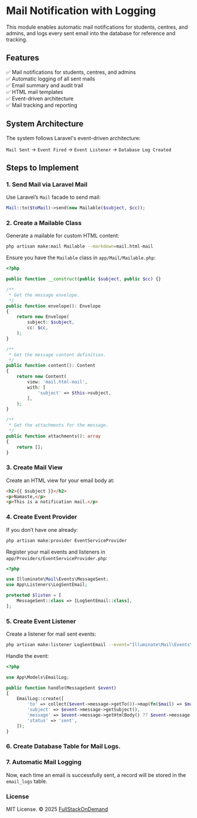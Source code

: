 # Mail Notification with Logging

This module enables automatic mail notifications for students, centres, and admins, and logs every sent email into the database for reference and tracking.

## Features

✅ Mail notifications for students, centres, and admins<br />
✅ Automatic logging of all sent mails<br />
✅ Email summary and audit trail<br />
✅ HTML mail templates<br />
✅ Event-driven architecture<br />
✅ Mail tracking and reporting<br />

## System Architecture

The system follows Laravel's event-driven architecture:

`Mail Sent` → `Event Fired` → `Event Listener` → `Database Log Created`

## Steps to Implement

### 1. Send Mail via Laravel Mail

Use Laravel’s `Mail` facade to send mail:

```php
Mail::to($toMail)->send(new Mailable($subject, $cc));
```

### 2. Create a Mailable Class

Generate a mailable for custom HTML content:

```bash
php artisan make:mail Mailable --markdown=mail.html-mail
```

Ensure you have the `Mailable` class in `app/Mail/Mailable.php`:

```php
<?php

public function __construct(public $subject, public $cc) {}

/**
 * Get the message envelope.
 */
public function envelope(): Envelope
{
    return new Envelope(
        subject: $subject,
        cc: $cc,
    );
}

/**
 * Get the message content definition.
 */
public function content(): Content
{
    return new Content(
        view: 'mail.html-mail',
        with: [
            'subject' => $this->subject,
        ],
    );
}

/**
 * Get the attachments for the message.
 */
public function attachments(): array
{
    return [];
}
```

### 3. Create Mail View

Create an HTML view for your email body at:

```html
<h2>{{ $subject }}</h2>
<p>Namaste,</p>
<p>This is a notification mail.</p>
```

### 4. Create Event Provider

If you don’t have one already:

```bash 
php artisan make:provider EventServiceProvider
```

Register your mail events and listeners in ```app/Providers/EventServiceProvider.php```:

```php
<?php

use Illuminate\Mail\Events\MessageSent;
use App\Listeners\LogSentEmail;

protected $listen = [
    MessageSent::class => [LogSentEmail::class],
];
```

### 5. Create Event Listener

Create a listener for mail sent events:

```bash
php artisan make:listener LogSentEmail --event="Illuminate\Mail\Events\MessageSent"
```

Handle the event:

```php
<?php

use App\Models\EmailLog;

public function handle(MessageSent $event)
{
    EmailLog::create([
        'to' => collect($event->message->getTo())->map(fn($mail) => $mail->getAddress())->first(),
        'subject' => $event->message->getSubject(),
        'message' => $event->message->getHtmlBody() ?? $event->message->getTextBody(),
        'status' => 'sent',
    ]);
}
```

### 6. Create Database Table for Mail Logs.

### 7. Automatic Mail Logging

Now, each time an email is successfully sent, a record will be stored in the ```email_logs``` table.

### License

MIT License. © 2025 [FullStackOnDemand](https://github.com/fullstackondemand)